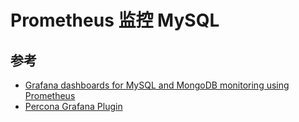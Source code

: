 # Prometheus 监控 MySQL

## 参考

* [Grafana dashboards for MySQL and MongoDB monitoring using Prometheus](https://github.com/percona/grafana-dashboards/)
* [Percona Grafana Plugin](https://grafana.com/plugins/percona-percona-app)